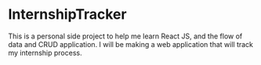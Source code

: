 # InternshipTracker
This is a personal side project to help me learn React JS, and the flow of data and CRUD application. I will be making a web application that will track my internship process.
